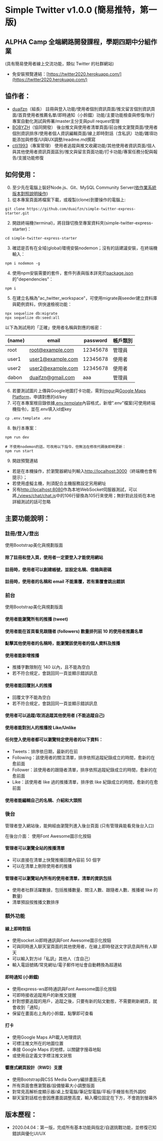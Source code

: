 # Simple Twitter v1.0.0 (簡易推特，第一版)

## ALPHA Camp 全端網路開發課程，學期四期中分組作業
(具有簡易使用者線上交流功能，類似 Twitter 的社群網站)
- 免安裝預覽連結：[https://twitter2020.herokuapp.com/](https://twitter2020.herokuapp.com/)

## 協作者：
- [duaifzn](https://github.com/duaifzn)（組長）
註冊與登入功能/使用者個別資訊頁面/推文留言個別資訊頁面/首頁使用者推薦名單/即時通知（小鈴鐺）功能/主要功能檢查與修復/執行專案自動化測試與佈署/master主分支與pull request管理
- [BOBYZH](https://github.com/BOBYZH)（協同開發）
後台推文與使用者清單頁面/前台推文瀏覽頁面/使用者個別資訊排序/使用者個人資訊編輯頁面/線上即時對話（含私訊）功能/雜項功能添加與修復/UI與UX調整/readme.md撰寫
- [ctli1993](https://github.com/ctli1993)（專案管理）
使用者追蹤與推文收藏功能/其他使用者資訊頁面/個人與其他使用者資訊頁面區別/推文與留言頁面功能/打卡功能/專案任務分配與報告/支援功能修復

## 如何使用：
0. 至少先在電腦上裝好Node.js、Git、MySQL Community  Server([依作業系統版本對照說明操作](https://dev.mysql.com/downloads/mysql/))
1. 從本專案頁面將檔案下載，或複製(clone)到要操作的電腦上:
```
git clone https://github.com/duaifzn/simple-twitter-express-starter.git
```
2. 開啟終端機(terminal)，將目錄切換至專案資料夾(simple-twitter-express-starter)：
```
cd simple-twitter-express-starter
```
3. 確認是否有在全域(global)環境安裝nodemon；沒有的話建議安裝，在終端機輸入：
```
npm i nodemon -g
```
4. 使用npm安裝需要的套件，套件列表與版本詳見於[package.json](https://github.com/duaifzn/simple-twitter-express-starter/blob/master/package.json)的"dependencies"：
```
npm i 
```
5. 在建立名稱為"ac_twitter_workspace"，可使用migrate與seeder建立資料庫與範例資料，供快速檢視功能：
```
npx sequelize db:migrate
npx sequelize db:seed:all
```
以下為測試用的「正確」使用者名稱與對應的帳密：

|(name) | email              | password | 帳戶類別     |
| ------| -------------------| ---------| --------------------|
| root | root@example.com  | 12345678 | 管理員 |
| user1 | user1@example.com  | 12345678 | 使用者 |
| user2 | user2@example.com  | 12345678 | 使用者 |
| dabon| duaifzn@gmail.com  | aaa| 管理員 |
6. 若要測試圖片上傳與Google地圖打卡功能，需到[imgur](https://imgur.com/signin?redirect=https%3A%2F%2Fapi.imgur.com%2Foauth2%2Faddclient)與[Google Maps Platform](https://cloud.google.com/maps-platform/?utm_source=google&utm_medium=cpc&utm_campaign=FY18-Q2-global-demandgen-paidsearchonnetworkhouseads-cs-maps_contactsal_saf&utm_content=text-ad-none-none-DEV_c-CRE_267331380202-ADGP_Hybrid+%7C+AW+SEM+%7C+BKWS+~+%5B1:1%5D+%7C+TW+%7C+EN+%7C+BK+%7C+EXA+%7C+Google+Maps+Api-KWID_43700014353952976-kwd-335425467-userloc_1012825&utm_term=KW_google%20maps%20api-ST_google+maps+api&gclid=CjwKCAjwvZv0BRA8EiwAD9T2VTD8wG5u8mZqTkWhmCJ86XZAkzQNFqsmV-dR8szCDxRPxoXP8PHQ6RoCL-gQAvD_BwE)，申請對應的id/key
7. 可在本專案根目錄依據[.env.template](https://github.com/duaifzn/simple-twitter-express-starter/blob/master/.env_template)內容格式，新增".env"檔案(可使用終端機指令)，並在.env填入id或key
```
cp .env.template .env
```

8. 執行本專案：
```
npm run dev

# 不使用nodemon的話，可改用以下指令，但無法在修改代碼後即時更新：
npm run start
```
9. 開啟預覽連結
- 若是在本機操作，於瀏覽器網址列輸入[http://localhost:3000](http://localhost:3000)（終端機也會有提示）；
- 若使用虛擬主機，則須配合主機服務設定另用網址
- 另有[http://localhost:8080](http://localhost:8080)作為本地WebSocket伺服器測試，可以將[./views/chat/chat.js](https://github.com/duaifzn/simple-twitter-express-starter/blob/master/views/chat/chat.js)中的106行替換為105行來使用；無針對此技術在本地詳細測試的話可忽略

## 主要功能說明：

### 註冊/登入/登出
使用Bootstrap美化與規劃版面
#### 除了註冊和登入頁，使用者一定要登入才能使用網站
#### 註冊時，使用者可以創建帳號，並設定名稱、信箱與密碼
#### 註冊時，使用者的名稱和 email 不能重覆，若有重覆會跳出錯誤

### 前台
使用Bootstrap美化與規劃版面
#### 使用者能瀏覽所有的推播 (tweet)
#### 使用者能在首頁看見跟隨者 (followers) 數量排列前 10 的使用者推薦名單
#### 點擊其他使用者的名稱時，能瀏覽該使用者的個人資料及推播
#### 使用者能新增推播
- 推播字數限制在 140 以內，且不能為空白
- 若不符合規定，會跳回同一頁並顯示錯誤訊息
#### 使用者能回覆別人的推播
- 回覆文字不能為空白
- 若不符合規定，會跳回同一頁並顯示錯誤訊息
#### 使用者可以追蹤/取消追蹤其他使用者 (不能追蹤自己)
#### 使用者能對別人的推播按 Like/Unlike
#### 任何登入使用者都可以瀏覽特定使用者的以下資料：
- Tweets：排序依日期，最新的在前
- Following：該使用者的關注清單，排序依照追蹤紀錄成立的時間，愈新的在愈前面
- Follower：該使用者的跟隨者清單，排序依照追蹤紀錄成立的時間，愈新的在愈前面
- Like：該使用者 like 過的推播清單，排序依 like 紀錄成立的時間，愈新的在愈前面
#### 使用者能編輯自己的名稱、介紹和大頭照

### 後台
管理者登入網站後，能夠經由瀏覽列進入後台頁面 (只有管理員能看見後台入口)

在後台介面：
使用Font Awesome圖示化按鈕
#### 管理者可以瀏覽全站的推播清單
- 可以直接在清單上快覽推播回覆內容前 50 個字
- 可以在清單上刪除使用者的推播
#### 管理者可以瀏覽站內所有的使用者清單，清單的資訊包括
- 使用者社群活躍數據，包括推播數量、關注人數、跟隨者人數、推播被 like 的數量)
- 清單預設按推播文數排序

### 額外功能
#### 線上即時對話
- 使用socket.io即時通訊與Font Awesome圖示化按鈕
- 可與同時進入聊天室頁面的其他使用者，在線上即時發送文字訊息與所有人聊天
- 可以輸入對方id「私訊」其他人（含自己）
- 輸入電話號碼/常見網址/電子郵件地址會自動轉換為超連結
#### 即時通知 (小鈴鐺)
- 使用express-ws即時通訊與Font Awesome圖示化按鈕
- 可即時接收追蹤用戶的新推文提醒
- 針對想要追蹤的用戶，追蹤之後，只要有新的貼文動態，不需要刷新網頁，就會收到「通知」
- 保留在畫面右上角的小鈴鐺，點擊即可查看
#### 打卡
- 使用Google Maps API載入地理資訊
- 可標注推文所在的地圖位置
- 串接 Google Maps 的地標，以關鍵字搜尋地點
- 或使用自定義文字標注推文狀態
#### 響應式網頁設計（RWD）支援
- 使用Bootstrap與CSS Media Query編排畫面元素
- 所有頁面會應瀏覽器/設備螢幕大小調整版面
- 對常見高解析度顯示器/桌上型電腦/筆記型電腦/平板/手機皆有而外調校
- 聊天室對話框也會因應畫面調整高度，輸入欄位固定在下方，不會跑到螢幕外

## 版本歷程：
- 2020.04.04：第一版，完成所有基本功能與指定/自選挑戰功能，並修復已知錯誤與優化UI/UX

